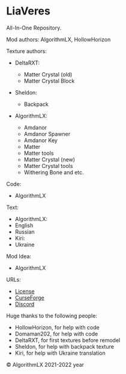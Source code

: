 # LiaVeres
All-In-One Repository.

Mod authors: AlgorithmLX, HollowHorizon

Texture authors:

- DeltaRXT:
  - Matter Crystal (old)
  - Matter Crystal Block

- Sheldon: 
  - Backpack

- AlgorithmLX:
  - Amdanor
  - Amdanor Spawner
  - Amdanor Key
  - Matter
  - Matter tools
  - Matter Crystal (new)
  - Matter Crystal tools 
  - Withering Bone and etc.

Code:
  - AlgorithmLX

Text: 
  - AlgorithmLX:
   - English
   - Russian
  - Kiri:
   - Ukraine

Mod Idea: 
  - AlgorithmLX

URLs:
  - [License](https://GitHub.com/0mods/LiaVeres/LICENSE)
  - [CurseForge](https://CurseForge.com/Minecraft/mc-mods/LiaVeres)
  - [Discord](https://discord.gg/e2Abs6XAYW)

Huge thanks to the following people:
  - HollowHorizon, for help with code
  - Domaman202, for help with code
  - DeltaRXT, for first textures before remodel
  - Sheldon, for help with backpack texture
  - Kiri, for help with Ukraine translation

© AlgorithmLX 2021-2022 year
